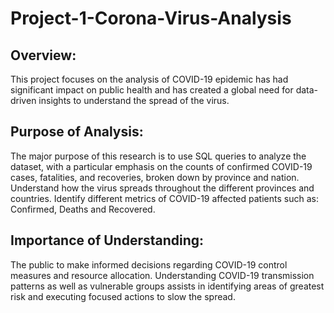 # Project-1-Corona-Virus-Analysis

## Overview:
This project focuses on the analysis of COVID-19 epidemic has had significant impact on public health and has created a global need for data-driven insights to understand the spread of the virus.

## Purpose of Analysis:
The major purpose of this research is to use SQL queries to analyze the dataset, with a particular emphasis on the counts of confirmed COVID-19 cases, fatalities, and recoveries, broken down by province and nation.
Understand how the virus spreads throughout the different provinces and countries.
Identify different metrics of COVID-19 affected patients such as: Confirmed, Deaths and Recovered. 

## Importance of Understanding:
The public to make informed decisions regarding COVID-19 control measures and resource allocation.
Understanding COVID-19 transmission patterns as well as vulnerable groups assists in identifying areas of greatest risk and executing focused actions to slow the spread.
